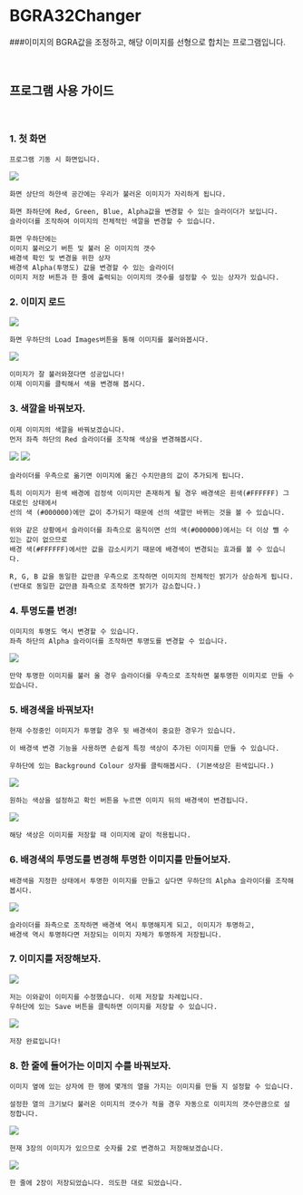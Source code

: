 # BGRA32Changer
###이미지의 BGRA값을 조정하고, 해당 이미지를 선형으로 합치는 프로그램입니다. 

<br/>

## 프로그램 사용 가이드
<br/>

### 1. 첫 화면
    프로그램 기동 시 화면입니다. 

<img src="/Guide images/1.png"/>

    화면 상단의 하얀색 공간에는 우리가 불러온 이미지가 자리하게 됩니다.

    화면 좌하단에 Red, Green, Blue, Alpha값을 변경할 수 있는 슬라이더가 보입니다.
    슬라이더를 조작하여 이미지의 전체적인 색깔을 변경할 수 있습니다.

    화면 우하단에는
    이미지 불러오기 버튼 및 불러 온 이미지의 갯수
    배경색 확인 및 변경을 위한 상자
    배경색 Alpha(투명도) 값을 변경할 수 있는 슬라이더
    이미지 저장 버튼과 한 줄에 출력되는 이미지의 갯수를 설정할 수 있는 상자가 있습니다.
    
### 2. 이미지 로드
<img src="/Guide images/2.png"/>

    화면 우하단의 Load Images버튼을 통해 이미지를 불러와봅시다.
<img src="/Guide images/3.png"/>

    이미지가 잘 불러와졌다면 성공입니다!
    이제 이미지를 클릭해서 색을 변경해 봅시다.
    
### 3. 색깔을 바꿔보자.
    이제 이미지의 색깔을 바꿔보겠습니다.
    먼저 좌측 하단의 Red 슬라이더를 조작해 색상을 변경해봅시다.
<img src="/Guide images/4.png"/>

<img src="/Guide images/5.png"/>
    
    슬라이더를 우측으로 옮기면 이미지에 옮긴 수치만큼의 값이 추가되게 됩니다.

    특히 이미지가 흰색 배경에 검정색 이미지만 존재하게 될 경우 배경색은 흰색(#FFFFFF) 그대로인 상태에서 
    선의 색 (#000000)에만 값이 추가되기 때문에 선의 색깔만 바뀌는 것을 볼 수 있습니다.

    위와 같은 상황에서 슬라이더를 좌측으로 움직이면 선의 색(#000000)에서는 더 이상 뺄 수 있는 값이 없으므로 
    배경 색(#FFFFFF)에서만 값을 감소시키기 때문에 배경색이 변경되는 효과를 볼 수 있습니다.

    R, G, B 값을 동일한 값만큼 우측으로 조작하면 이미지의 전체적인 밝기가 상승하게 됩니다.
    (반대로 동일한 값만큼 좌측으로 조작하면 밝기가 감소합니다.)
    
### 4. 투명도를 변경!
    이미지의 투명도 역시 변경할 수 있습니다.
    좌측 하단의 Alpha 슬라이더를 조작하면 투명도를 변경할 수 있습니다.
<img src="/Guide images/6.png"/>
    
    만약 투명한 이미지를 불러 올 경우 슬라이더를 우측으로 조작하면 불투명한 이미지로 만들 수 있습니다.
### 5. 배경색을 바꿔보자!
    현재 수정중인 이미지가 투명할 경우 뒷 배경색이 중요한 경우가 있습니다.
    
    이 배경색 변경 기능을 사용하면 손쉽게 특정 색상이 추가된 이미지를 만들 수 있습니다.

    우하단에 있는 Background Colour 상자를 클릭해봅시다. (기본색상은 흰색입니다.)
<img src="/Guide images/7.png"/>

    원하는 색상을 설정하고 확인 버튼을 누르면 이미지 뒤의 배경색이 변경됩니다.
<img src="/Guide images/8.png"/>

    해당 색상은 이미지를 저장할 때 이미지에 같이 적용됩니다.
### 6. 배경색의 투명도를 변경해 투명한 이미지를 만들어보자.
    배경색을 지정한 상태에서 투명한 이미지를 만들고 싶다면 우하단의 Alpha 슬라이더를 조작해봅시다.
<img src="/Guide images/9.png"/>

    슬라이더를 좌측으로 조작하면 배경색 역시 투명해지게 되고, 이미지가 투명하고, 
    배경색 역시 투명하다면 저장되는 이미지 자체가 투명하게 저장됩니다.
### 7. 이미지를 저장해보자.
<img src="/Guide images/10.png"/>
    
    저는 이와같이 이미지를 수정했습니다. 이제 저장할 차례입니다.
    우하단에 있는 Save 버튼을 클릭하면 이미지를 저장할 수 있습니다.
<img src="/Guide images/11.png"/>
    
    저장 완료입니다! 
### 8. 한 줄에 들어가는 이미지 수를 바꿔보자.
    이미지 옆에 있는 상자에 한 행에 몇개의 열을 가지는 이미지를 만들 지 설정할 수 있습니다.

    설정한 열의 크기보다 불러온 이미지의 갯수가 적을 경우 자동으로 이미지의 갯수만큼으로 설정합니다.
<img src="/Guide images/12.png"/>

    현재 3장의 이미지가 있으므로 숫자를 2로 변경하고 저장해보겠습니다.
<img src="/Guide images/13.png"/>

    한 줄에 2장이 저장되었습니다. 의도한 대로 되었습니다.
